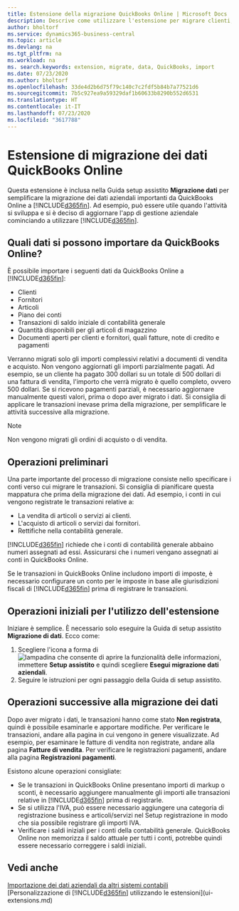 ```yaml
---
title: Estensione della migrazione QuickBooks Online | Microsoft Docs
description: Descrive come utilizzare l'estensione per migrare clienti, fornitori, articoli e conti da QuickBooks Online a Business Central.
author: bholtorf
ms.service: dynamics365-business-central
ms.topic: article
ms.devlang: na
ms.tgt_pltfrm: na
ms.workload: na
ms. search.keywords: extension, migrate, data, QuickBooks, import
ms.date: 07/23/2020
ms.author: bholtorf
ms.openlocfilehash: 33de4d2b6d75f79c140c7c2fdf5b84b7a77521d6
ms.sourcegitcommit: 7b5c927ea9a59329daf1b60633b8290b552d6531
ms.translationtype: HT
ms.contentlocale: it-IT
ms.lasthandoff: 07/23/2020
ms.locfileid: "3617788"
---
```

# <a name="the-quickbooks-online-data-migration-extension"></a>Estensione di migrazione dei dati QuickBooks Online

Questa estensione è inclusa nella Guida setup assistito **Migrazione dati** per semplificare la migrazione dei dati aziendali importanti da QuickBooks Online a [!INCLUDE[d365fin](includes/d365fin_md.md)]. Ad esempio, può essere utile quando l'attività si sviluppa e si è deciso di aggiornare l'app di gestione aziendale cominciando a utilizzare [!INCLUDE[d365fin](includes/d365fin_md.md)].

## <a name="what-data-can-i-import-from-quickbooks-online"></a>Quali dati si possono importare da QuickBooks Online?

È possibile importare i seguenti dati da QuickBooks Online a [!INCLUDE[d365fin](includes/d365fin_md.md)]:  

* Clienti
* Fornitori
* Articoli
* Piano dei conti
* Transazioni di saldo iniziale di contabilità generale
* Quantità disponibili per gli articoli di magazzino
* Documenti aperti per clienti e fornitori, quali fatture, note di credito e pagamenti

Verranno migrati solo gli importi complessivi relativi a documenti di vendita e acquisto. Non vengono aggiornati gli importi parzialmente pagati. Ad esempio, se un cliente ha pagato 300 dollari su un totale di 500 dollari di una fattura di vendita, l'importo che verrà migrato è quello completo, ovvero 500 dollari. Se si ricevono pagamenti parziali, è necessario aggiornare manualmente questi valori, prima o dopo aver migrato i dati. Si consiglia di applicare le transazioni inevase prima della migrazione, per semplificare le attività successive alla migrazione.

> [!NOTE]  
> Non vengono migrati gli ordini di acquisto o di vendita.

## <a name="before-you-start"></a>Operazioni preliminari

Una parte importante del processo di migrazione consiste nello specificare i conti verso cui migrare le transazioni. Si consiglia di pianificare questa mappatura che prima della migrazione dei dati. Ad esempio, i conti in cui vengono registrate le transazioni relative a:  

* La vendita di articoli o servizi ai clienti.
* L'acquisto di articoli o servizi dai fornitori.  
* Rettifiche nella contabilità generale.  

[!INCLUDE[d365fin](includes/d365fin_md.md)] richiede che i conti di contabilità generale abbaino numeri assegnati ad essi. Assicurarsi che i numeri vengano assegnati ai conti in QuickBooks Online.

Se le transazioni in QuickBooks Online includono importi di imposte, è necessario configurare un conto per le imposte in base alle giurisdizioni fiscali di [!INCLUDE[d365fin](includes/d365fin_md.md)] prima di registrare le transazioni.

## <a name="how-do-i-start-using-the-extension"></a>Operazioni iniziali per l'utilizzo dell'estensione

Iniziare è semplice. È necessario solo eseguire la Guida di setup assistito **Migrazione di dati**. Ecco come:

1. Scegliere l'icona a forma di ![lampadina che consente di aprire la funzionalità delle informazioni](media/ui-search/search_small.png "Informazioni sull'operazione che si desidera eseguire"), immettere **Setup assistito** e quindi scegliere **Esegui migrazione dati aziendali**.
2. Seguire le istruzioni per ogni passaggio della Guida di setup assistito.

## <a name="what-do-i-do-after-i-migrate-data"></a>Operazioni successive alla migrazione dei dati

Dopo aver migrato i dati, le transazioni hanno come stato **Non registrata**, quindi è possibile esaminarle e apportare modifiche. Per verificare le transazioni, andare alla pagina in cui vengono in genere visualizzate. Ad esempio, per esaminare le fatture di vendita non registrate, andare alla pagina **Fatture di vendita**. Per verificare le registrazioni pagamenti, andare alla pagina **Registrazioni pagamenti**.  

Esistono alcune operazioni consigliate:

* Se le transazioni in QuickBooks Online presentano importi di markup o sconti, è necessario aggiungere manualmente gli importi alle transazioni relative in [!INCLUDE[d365fin](includes/d365fin_md.md)] prima di registrarle.
* Se si utilizza l'IVA, può essere necessario aggiungere una categoria di registrazione business e articoli/servizi nel Setup registrazione in modo che sia possibile registrare gli importi IVA.
* Verificare i saldi iniziali per i conti della contabilità generale. QuickBooks Online non memorizza il saldo attuale per tutti i conti, potrebbe quindi essere necessario correggere i saldi iniziali.

## <a name="see-also"></a>Vedi anche

[Importazione dei dati aziendali da altri sistemi contabili](across-import-data-configuration-packages.md)  
[Personalizzazione di [!INCLUDE[d365fin](includes/d365fin_md.md)] utilizzando le estensioni](ui-extensions.md)  
